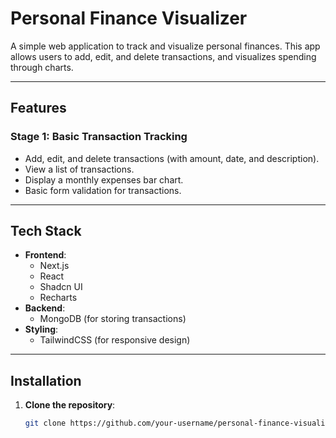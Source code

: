 # Personal Finance Visualizer

A simple web application to track and visualize personal finances. This app allows users to add, edit, and delete transactions, and visualizes spending through charts.

---

## Features

### Stage 1: Basic Transaction Tracking
- Add, edit, and delete transactions (with amount, date, and description).
- View a list of transactions.
- Display a monthly expenses bar chart.
- Basic form validation for transactions.

---

## Tech Stack

- **Frontend**: 
  - Next.js
  - React
  - Shadcn UI
  - Recharts
- **Backend**: 
  - MongoDB (for storing transactions)
- **Styling**: 
  - TailwindCSS (for responsive design)

---

## Installation

1. **Clone the repository**:

   ```bash
   git clone https://github.com/your-username/personal-finance-visualizer.git
